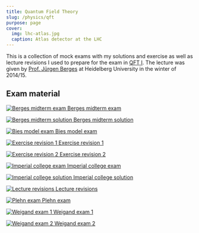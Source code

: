 ```yaml
---
title: Quantum Field Theory
slug: /physics/qft
purpose: page
cover:
  img: lhc-atlas.jpg
  caption: Atlas detector at the LHC
---
```


This is a collection of mock exams with my solutions and exercise as well as lecture revisions I used to prepare for the exam in [QFT I](https://www.thphys.uni-heidelberg.de/~berges/teaching.htm). The lecture was given by [Prof. Jürgen Berges](https://www.thphys.uni-heidelberg.de/~berges/people.htm) at Heidelberg University in the winter of 2014/15.

## Exam material

<div class="grid docs">

[![Berges midterm exam](thumbnails/berges-midterm-exam.png) Berges midterm exam](pdfs/berges-midterm-exam.pdf)

[![Berges midterm solution](thumbnails/berges-midterm-solution.png) Berges midterm solution](pdfs/berges-midterm-solution.pdf)

[![Bies model exam](thumbnails/bies-model-exam.png) Bies model exam](pdfs/bies-model-exam.pdf)

[![Exercise revision 1](thumbnails/exercise-revision-1.png) Exercise revision 1](pdfs/exercise-revision-1.pdf)

[![Exercise revision 2](thumbnails/exercise-revision-2.png) Exercise revision 2](pdfs/exercise-revision-2.pdf)

[![Imperial college exam](thumbnails/imperial-college-exam.png) Imperial college exam](pdfs/imperial-college-exam.pdf)

[![Imperial college solution](thumbnails/imperial-college-solution.png) Imperial college solution](pdfs/imperial-college-solution.pdf)

[![Lecture revisions](thumbnails/lecture-revisions.png) Lecture revisions](pdfs/lecture-revisions.pdf)

[![Plehn exam](thumbnails/plehn-exam.png) Plehn exam](pdfs/plehn-exam.pdf)

[![Weigand exam 1](thumbnails/weigand-exam-1.png) Weigand exam 1](pdfs/weigand-exam-1.pdf)

[![Weigand exam 2](thumbnails/weigand-exam-2.png) Weigand exam 2](pdfs/weigand-exam-2.pdf)

</div>
